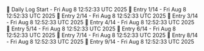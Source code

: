 📅 Daily Log Start - Fri Aug  8 12:52:33 UTC 2025
📌 Entry 1/14 - Fri Aug  8 12:52:33 UTC 2025
📌 Entry 2/14 - Fri Aug  8 12:52:33 UTC 2025
📌 Entry 3/14 - Fri Aug  8 12:52:33 UTC 2025
📌 Entry 4/14 - Fri Aug  8 12:52:33 UTC 2025
📌 Entry 5/14 - Fri Aug  8 12:52:33 UTC 2025
📌 Entry 6/14 - Fri Aug  8 12:52:33 UTC 2025
📌 Entry 7/14 - Fri Aug  8 12:52:33 UTC 2025
📌 Entry 8/14 - Fri Aug  8 12:52:33 UTC 2025
📌 Entry 9/14 - Fri Aug  8 12:52:33 UTC 2025
